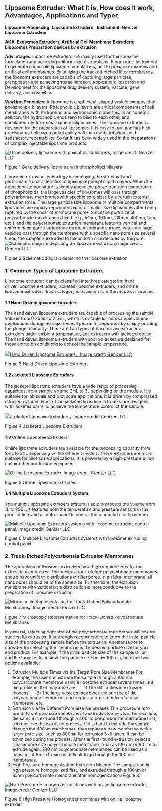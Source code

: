 ## Liposome Extruder: What it is, How does it work, Advantages, Applications and Types
**Liposome Processing: Liposome Extruders**
 
**Instrument: Genizer Liposome Extruders**

**AKA: Exosomes Extruders, Artificial Cell Membrane Extruders; Liposomes Preparation devices by extrusion**

**Advantages**: Liposome extruders are mainly used for the liposome formulation and achieving uniform size distributions. It is an ideal instrument to generate nanoscale liposome formulations, and to prepare exosomes and artificial cell membranes. By utilizing the tracked-etched filter membranes, the liposome extruders are capable of capturing large particles, precipitation and achieving sterile filtration.
Application: Research and Development for the liposomal drug delivery system, vaccine, gene delivery, and cosmetics

**Working Principles**: A liposome is a spherical-shaped vesicle composed of phospholipid bilayers. Phospholipid bilayers are critical components of cell membranes, with hydrophilic and hydrophobic properties. In an aqueous solution, the hydrophobic ends tend to bind to each other, and spontaneously form small sphericalliposomes. The liposome extruder is designed for the preparation of liposomes. It is easy to use, and has high precision particle size control ability with narrow distributions and satisfactory repeatability. So far it has been widely used in the preparations of complex injectable liposome products.

 
![Gene delivery liposome with phospholipid bilayers,Image credit: Genizer LLC](https://www.genizer.com/u_file/2208/photo/9d6bcdbabd.png)

Figure 1 Gene delivery liposome with phospholipid bilayers

Liposome extrusion technology is employing the structural and performance characteristics of liposomal phospholipid bilayers. When the operational temperature is slightly above the phase transition temperature of phospholipids, the large vesicles of liposomes will pass through polycarbonate membranes with specific pore sizes by a certain external extrusion force. The large particle size liposome or multiple compartments liposomes are rapidly repolymerized into smaller-size liposomes after being ruptured by the shear of membrane pores. Since the pore size of polycarbonate membrane is fixed (e.g., 50nm, 100nm, 200nm, 400nm, 1um, etc.), and the polycarbonate extrusion membrane features vertical and uniform nano pore distributions on the membrane surface, when the large vesicles pass through the membrane with a specific nano pore size several times, the sample is extruded to the uniform size decided by the pore.
 
![Schematic diagram depicting the liposome extrusion,Image credit: Genizer LLC](https://www.genizer.com/u_file/2208/photo/d841f5d269.png)

Figure 2 Schematic diagram depicting the liposome extrusion

### 1. Common Types of Liposome Extruders
Liposome extruders can be classified into three categories: hand drivenliposome extruders, jacketed liposome extruders, and online liposome extruders. Each category is based on its different power sources.
#### 1.1 Hand DrivenLiposome Extruders
The hand driven liposome extruders are capable of processing the sample volume from 0.25mL to 2.5mL, which is suitable for mini sample volume applications during the experimental phase. It is operated by simply pushing the plunger manually. There are two types of hand driven extruders: extruders under ambient temperature, and extruders with jacketed option. The hand driven liposome extruders with cooling jacket are designed for those extrusion conditions to control the sample temperature.

[![Hand Driven Liposome Extruders，Image credit: Genizer LLC](https://www.genizer.com/u_file/2208/photo/5e4ccc44f9.jpg)](https://www.genizer.com/c/liposome-extruder_0365)

Figure 3 Hand Driven Liposome Extruders
#### 1.2 [Jacketed Liposome Extruders](https://www.genizer.com/products/)
The jacketed liposome extruders have a wide range of processing capacities, from sample volume 2mL to 3L depending on the models. It is suitable for lab scale and pilot scale applications. It is driven by compressed nitrogen cylinder. Most of the jacketed liposome extruders are designed with jacketed barrel to achieve the temperature control of the sample.

![Jacketed Liposome Extruders，Image credit: Genizer LLC](https://www.genizer.com/u_file/2208/photo/48194917ee.png)

Figure 4 Jacketed Liposome Extruders
#### 1.3 Online Liposome Extruders
Online liposome extruders are available for the processing capacity from 2mL to 20L depending on the different models. These extruders are more suitable for pilot scale applications. It is powered by a high-pressure pump unit or other production equipment.

![Online Liposome Extruder, Image credit: Genizer LLC](https://www.genizer.com/u_file/2206/photo/42594085dd.jpg)

Figure 5 Online Liposome Extruders
#### 1.4 Multiple Liposome Extruders System
The multiple liposome extruders system is able to process the volume from 1L to 200L. It features both the temperature and pressure sensors in the product line, and a control panel to control the production for liposomes.

![Multiple Liposome Extruders systems with liposome extruding control panel, Image credit: Genizer LLC](https://www.genizer.com/u_file/2208/photo/45eb7d3903.png)

Figure 6 Multiple Liposome Extruders systems with liposome extruding control panel
### 2. Track-Etched Polycarbonate Extrusion Membranes
The operations of liposome extruders have high requirements for the extrusion membranes. The nucleus track-etched polycarbonate membranes should have uniform distributions of filter pores. In an ideal membrane, all nano pores should be of the same size. Furthermore, the extrusion membrane with vertical pore distribution is more conducive to the preparation of liposome extrusion.

![Microscopic Representation for Track-Etched Polycarbonate Membranes，Image credit: Genizer LLC](https://www.genizer.com/u_file/2208/photo/d1bc013dac.jpg)

Figure 7 Microscopic Representation for Track-Etched Polycarbonate Membranes

In general, selecting right size of the polycarbonate membranes will ensure successful extrusion. It is strongly recommended to know the initial particle size of the processing sample before the extrusion. Another factor to consider for selecting the membrane is the desired particle size for your end product. For example, if the initial particle size of the sample is 1μm, and the target is to achieve the particle size below 100 nm, here are two options available:
1) Extrusion Multiple Times via the Target Pore Size Membranes
For example, the user can extrude the sample through a 100 nm polycarbonate membrane using a liposome extruder several times. But the problems that may arise are:
     1) The difficulties in extrusion process;
     2) The large vesicles may block the surface of the polycarbonate membrane, and request a replacement of a new membrane, etc.
2) Extrusion via the Different Pore Size Membranes
This procedure is to use different pore size membranes to extrude step by step. For example, the sample is extruded through a 400nm polycarbonate membrane first, and observe the extrusion process. If it is hard to extrude the sample through the 400nm membranes, then replace a new membrane with a larger pore size, such as 800nm for extrusion 3~5 times. It can be optimized during the process. After the first-round extrusion, select a smaller pore size polycarbonate membrane, such as 100 nm or 80 nm to extrude again. 200 nm polycarbonate membranes can be used as a transition if the extrusion is difficult to go through the 100 nm membranes.
3) High Pressure Homogenization-Extrusion Method
The sample can be high pressure homogenized first, and extruded through a 100nm or 80nm polycarbonate membrane after homogenization.(Figure 8)

![High Pressure Homogenizer combines with online liposome extruder, Image credit: Genizer LLC](https://www.genizer.com/u_file/2208/photo/40ec2ab0c5.png)

Figure 8 High Pressure Homogenizer combines with online liposome extruder

